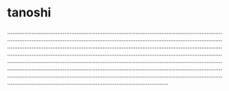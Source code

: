 # tanoshi

.................................................................................................................................................................................................................................................................................................................................................................................................................................................................................................................................................................................................................................................................................................................................................................................................................................................................................................................................................................................................